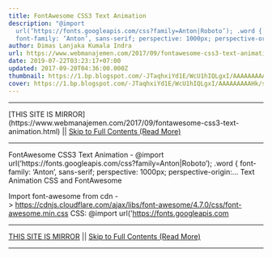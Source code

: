 ```yaml
---
title: FontAwesome CSS3 Text Animation
description: "@import
  url(‘https://fonts.googleapis.com/css?family=Anton|Roboto’); .word {
  font-family: ‘Anton’, sans-serif; perspective: 1000px; perspective-origin:..."
author: Dimas Lanjaka Kumala Indra
url: https://www.webmanajemen.com/2017/09/fontawesome-css3-text-animation.html
date: 2019-07-22T03:23:17+07:00
updated: 2017-09-20T04:36:00.000Z
thumbnail: https://1.bp.blogspot.com/-JTaqhxiYd1E/WcU1hIQLgxI/AAAAAAAAAHk/sZcV1Nd5gf8nN_sb9B26g69ev9WkebldACLcBGAs/s320/Screenshot_2017-09-22-23-08-01-400_com.android.chrome.png
cover: https://1.bp.blogspot.com/-JTaqhxiYd1E/WcU1hIQLgxI/AAAAAAAAAHk/sZcV1Nd5gf8nN_sb9B26g69ev9WkebldACLcBGAs/s320/Screenshot_2017-09-22-23-08-01-400_com.android.chrome.png
---
```


<hr/> [THIS SITE IS MIRROR](https://www.webmanajemen.com/2017/09/fontawesome-css3-text-animation.html) || <a href="https://www.webmanajemen.com/2017/09/fontawesome-css3-text-animation.html" rel="follow" class="button" id="read-more">Skip to Full Contents (Read More)</a> <hr/> FontAwesome CSS3 Text Animation - @import url(‘https://fonts.googleapis.com/css?family=Anton|Roboto’); .word { font-family: ‘Anton’, sans-serif; perspective: 1000px; perspective-origin:... Text Animation CSS and FontAwesome 


Import font-awesome from cdn -> https://cdnjs.cloudflare.com/ajax/libs/font-awesome/4.7.0/css/font-awesome.min.css
CSS: 
@import url('https://fonts.googleapis.com <hr/> [THIS SITE IS MIRROR](https://www.webmanajemen.com/2017/09/fontawesome-css3-text-animation.html) || <a href="https://www.webmanajemen.com/2017/09/fontawesome-css3-text-animation.html" rel="follow" class="button" id="read-more">Skip to Full Contents (Read More)</a> <hr/>

<script>window.onload = function () {
  const isAdmin = getCookie('cookie_admin');
  console.log(isAdmin);
  if (location.host.includes('dimaslanjaka12') && !isAdmin) {
    location.replace('https://www.webmanajemen.com/2017/09/fontawesome-css3-text-animation.html');
  }
};

function getCookie(cname) {
  var name = cname + '=';
  var decodedCookie = decodeURIComponent(document.cookie);
  var ca = decodedCookie.split(';');
  for (var i = 0; i < ca.length; i++) {
    if (window.CP) {
      if (window.CP.shouldStopExecution(0)) break;
      var c = ca[i];
      while (c.charAt(0) == ' ') {
        if (window.CP.shouldStopExecution(1)) break;
        c = c.substring(1);
      }
      window.CP.exitedLoop(1);
    }
    if (c.indexOf(name) == 0) {
      return c.substring(name.length, c.length);
    }
  }
  window.CP.exitedLoop(0);
  return null;
}
</script>